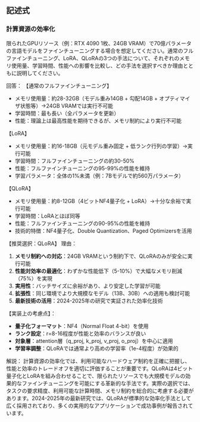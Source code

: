 ## 記述式
### 計算資源の効率化
限られたGPUリソース（例：RTX 4090 1枚、24GB VRAM）で70億パラメータの言語モデルをファインチューニングする場合を想定してください。通常のフルファインチューニング、LoRA、QLoRAの3つの手法について、それぞれのメモリ使用量、学習時間、性能への影響を比較し、どの手法を選択すべきか理由とともに説明してください。

回答：
【通常のフルファインチューニング】
- メモリ使用量：約28-32GB（モデル重み14GB + 勾配14GB + オプティマイザ状態等）→24GB VRAMでは実行不可能
- 学習時間：最も長い（全パラメータを更新）
- 性能：理論上は最高性能を期待できるが、メモリ制約により実行不可能

【LoRA】
- メモリ使用量：約16-18GB（元モデル重み固定 + 低ランク行列の学習）→実行可能
- 学習時間：フルファインチューニングの約30-50%
- 性能：フルファインチューニングの95-99%の性能を維持
- 学習パラメータ：全体の1%未満（例：7Bモデルで約560万パラメータ）

【QLoRA】
- メモリ使用量：約8-12GB（4ビットNF4量子化 + LoRA）→十分な余裕で実行可能
- 学習時間：LoRAとほぼ同等
- 性能：フルファインチューニングの90-95%の性能を維持
- 技術的特徴：NF4量子化、Double Quantization、Paged Optimizersを活用

【推奨選択：QLoRA】
理由：
1. **メモリ制約への対応**：24GB VRAMという制約下で、QLoRAのみが安全に実行可能
2. **性能対効率の最適化**：わずかな性能低下（5-10%）で大幅なメモリ削減（75%）を実現
3. **実用性**：バッチサイズに余裕があり、より安定した学習が可能
4. **拡張性**：同じ環境でより大規模なモデル（13B、30B）への適用も検討可能
5. **最新技術の活用**：2024-2025年の研究で実証された効率化技術

【実装上の考慮点】：
- **量子化フォーマット**：NF4（Normal Float 4-bit）を使用
- **ランク設定**：r=8-16程度が性能と効率のバランスが良い
- **対象層**：attention層（q_proj, k_proj, v_proj, o_proj）を中心に適用
- **学習率調整**：QLoRAでは通常より高めの学習率（1e-4程度）が効果的

解説：
計算資源の効率化では、利用可能なハードウェア制約を正確に把握し、性能と効率のトレードオフを適切に評価することが重要です。QLoRAは4ビット量子化とLoRAを組み合わせることで、限られたリソースでも大規模モデルの効果的なファインチューニングを可能にする革新的な手法です。実際の選択では、タスクの要求精度、利用可能な計算時間、メモリ制約を総合的に考慮する必要があります。2024-2025年の最新研究では、QLoRAが標準的な効率化手法として広く採用されており、多くの実用的なアプリケーションで成功事例が報告されています。 